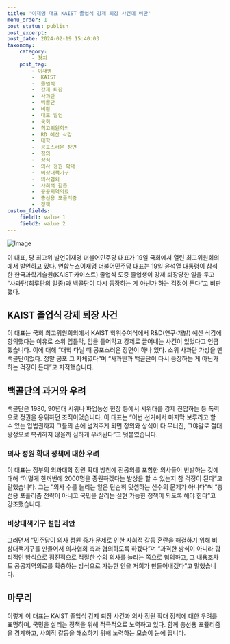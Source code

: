 ```yaml
---
title: '이재명 대표 KAIST 졸업식 강제 퇴장 사건에 비판'
menu_order: 1
post_status: publish
post_excerpt: 
post_date: 2024-02-19 15:40:03
taxonomy:
    category:
        - 정치
    post_tag:
        - 이재명
        -  KAIST
        -  졸업식
        -  강제 퇴장
        -  사과탄
        -  백골단
        -  비판
        -  대표 발언
        -  국회
        -  최고위원회의
        -  RD 예산 삭감
        -  대학
        -  공포스러운 장면
        -  정의
        -  상식
        -  의사 정원 확대
        -  비상대책기구
        -  의사협회
        -  사회적 갈등
        -  공공지역의료
        -  총선용 포퓰리즘
        -  정책
custom_fields:
    field1: value 1
    field2: value 2
---
```


![Image](https://imgnews.pstatic.net/image/005/2024/02/19/2024021911031545413_1708308195_0019809495_20240219124101283.jpg?type=w647)

이 대표, 당 최고위 발언이재명 더불어민주당 대표가 19일 국회에서 열린 최고위원회의에서 발언하고 있다. 연합뉴스이재명 더불어민주당 대표는 19일 윤석열 대통령이 참석한 한국과학기술원(KAIST·카이스트) 졸업식 도중 졸업생이 강제 퇴장당한 일을 두고 “사과탄(최루탄의 일종)과 백골단이 다시 등장하는 게 아닌가 하는 걱정이 든다”고 비판했다.
## KAIST 졸업식 강제 퇴장 사건
이 대표는 국회 최고위원회의에서 KAIST 학위수여식에서 R&D(연구·개발) 예산 삭감에 항의했다는 이유로 소위 입틀막, 입을 틀어막고 강제로 끌어내는 사건이 있었다고 언급했습니다. 이에 대해 “대학 다닐 때 공포스러운 장면이 하나 있다. 소위 사과탄 가방을 멘 백골단이었다. 정말 공포 그 자체였다”며 “사과탄과 백골단이 다시 등장하는 게 아닌가 하는 걱정이 든다”고 지적했습니다.
## 백골단의 과거와 우려
백골단은 1980, 90년대 시위나 파업농성 현장 등에서 시위대를 강제 진압하는 등 폭력으로 정권을 옹위하던 조직이었습니다. 이 대표는 “이번 선거에서 마지막 보루라고 할 수 있는 입법권까지 그들의 손에 넘겨주게 되면 정의와 상식이 다 무너진, 그야말로 절대왕정으로 복귀하지 않을까 심하게 우려된다”고 덧붙였습니다.
### 의사 정원 확대 정책에 대한 우려
이 대표는 정부의 의과대학 정원 확대 방침에 전공의를 포함한 의사들이 반발하는 것에 대해 “어떻게 한꺼번에 2000명을 증원하겠다는 발상을 할 수 있는지 참 걱정이 된다”고 말했습니다. 그는 “의사 수를 늘리는 일은 단순히 덧셈하는 산수의 문제가 아니다”며 “총선용 포퓰리즘 전략이 아니고 국민을 살리는 실현 가능한 정책이 되도록 해야 한다”고 강조했습니다.
### 비상대책기구 설립 제안
그러면서 “민주당이 의사 정원 증가 문제로 인한 사회적 갈등 혼란을 해결하기 위해 비상대책기구를 만들어서 의사협회 측과 협의하도록 하겠다”며 “과격한 방식이 아니라 합리적인 방식으로 점진적으로 적절한 수의 의사를 늘리는 쪽으로 협의하고, 그 내용조차도 공공지역의료를 확충하는 방식으로 가능한 안을 저희가 만들어내겠다”고 말했습니다.
## 마무리
이렇게 이 대표는 KAIST 졸업식 강제 퇴장 사건과 의사 정원 확대 정책에 대한 우려를 표명하며, 국민을 살리는 정책을 위해 적극적으로 노력하고 있다. 함께 총선용 포퓰리즘을 경계하고, 사회적 갈등을 해소하기 위해 노력하는 모습이 눈에 띕니다.
